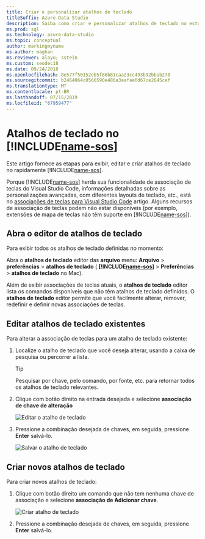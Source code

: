 ```yaml
---
title: Criar e personalizar atalhos de teclado
titleSuffix: Azure Data Studio
description: Saiba como criar e personalizar atalhos de teclado no estúdio de dados do Azure
ms.prod: sql
ms.technology: azure-data-studio
ms.topic: conceptual
author: markingmyname
ms.author: maghan
ms.reviewer: alayu; sstein
ms.custom: seodec18
ms.date: 09/24/2018
ms.openlocfilehash: 8e577f50152eb5f86b81caa23cc493b92bbab270
ms.sourcegitcommit: b2464064c0566590e486a3aafae6d67ce2645cef
ms.translationtype: MT
ms.contentlocale: pt-BR
ms.lasthandoff: 07/15/2019
ms.locfileid: "67959477"
---
```

# <a name="keyboard-shortcuts-in-includename-sosincludesname-sosmd"></a>Atalhos de teclado no [!INCLUDE[name-sos](../includes/name-sos.md)]

Este artigo fornece as etapas para exibir, editar e criar atalhos de teclado no rapidamente [!INCLUDE[name-sos](../includes/name-sos-short.md)].

Porque [!INCLUDE[name-sos](../includes/name-sos-short.md)] herda sua funcionalidade de associação de teclas do Visual Studio Code, informações detalhadas sobre as personalizações avançadas, com diferentes layouts de teclado, etc., está no [associações de teclas para Visual Studio Code](https://code.visualstudio.com/docs/getstarted/keybindings) artigo. Alguns recursos de associação de teclas podem não estar disponíveis (por exemplo, extensões de mapa de teclas não têm suporte em [!INCLUDE[name-sos](../includes/name-sos-short.md)]).


## <a name="open-the-keyboard-shortcuts-editor"></a>Abra o editor de atalhos de teclado

Para exibir todos os atalhos de teclado definidas no momento:

Abra o **atalhos de teclado** editor das **arquivo** menu: **Arquivo** > **preferências** > **atalhos de teclado** ( **[!INCLUDE[name-sos](../includes/name-sos-short.md)]**  >   **Preferências** > **atalhos de teclado** no Mac).

Além de exibir associações de teclas atuais, o **atalhos de teclado** editor lista os comandos disponíveis que não têm atalhos de teclado definidos. O **atalhos de teclado** editor permite que você facilmente alterar, remover, redefinir e definir novas associações de teclas.  


## <a name="edit-existing-keyboard-shortcuts"></a>Editar atalhos de teclado existentes

Para alterar a associação de teclas para um atalho de teclado existente:

1. Localize o atalho de teclado que você deseja alterar, usando a caixa de pesquisa ou percorrer a lista.
   > [!TIP]
   > Pesquisar por chave, pelo comando, por fonte, etc. para retornar todos os atalhos de teclado relevantes.

1. Clique com botão direito na entrada desejada e selecione **associação de chave de alteração**

   ![Editar o atalho de teclado](media/keyboard-shortcuts/change-keybinding.png)

1. Pressione a combinação desejada de chaves, em seguida, pressione **Enter** salvá-lo. 

   ![Salvar o atalho de teclado](media/keyboard-shortcuts/save-keybinding.png)

## <a name="create-new-keyboard-shortcuts"></a>Criar novos atalhos de teclado

Para criar novos atalhos de teclado:

1. Clique com botão direito um comando que não tem nenhuma chave de associação e selecione **associação de Adicionar chave**.

   ![Criar atalho de teclado](media/keyboard-shortcuts/add-keybinding.png)

1. Pressione a combinação desejada de chaves, em seguida, pressione **Enter** salvá-lo.


